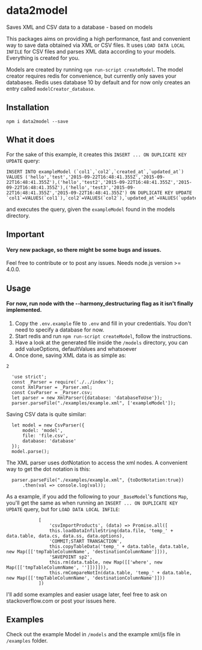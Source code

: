 # data2model
Saves XML and CSV data to a database - based on models

This packages aims on providing a high performance, fast and convenient way to save data obtained via XML or CSV files. 
It uses `LOAD DATA LOCAL INFILE` for CSV files and parses XML data according to your models. Everything is created for you.
 
Models are created by running `npm run-script createModel`. The model creator requires redis for convenience, 
but currently only saves your databases. Redis uses database 10 by default and for now only creates an entry called
`modelCreator_database`. 

## Installation

    npm i data2model --save

## What it does

For the sake of this example, it creates this `INSERT ... ON DUPLICATE KEY UPDATE` query:

    INSERT INTO exampleModel (`col1`,`col2`,`created_at`,`updated_at`) VALUES ('hello','test','2015-09-22T16:48:41.355Z','2015-09-22T16:48:41.355Z'),('hello','test2','2015-09-22T16:48:41.355Z','2015-09-22T16:48:41.355Z'),('hello','test3','2015-09-22T16:48:41.355Z','2015-09-22T16:48:41.355Z') ON DUPLICATE KEY UPDATE `col1`=VALUES(`col1`),`col2`=VALUES(`col2`),`updated_at`=VALUES(`updated_at`)

and executes the query, given the `exampleModel` found in the models directory. 

## Important

#### Very new package, so there might be some bugs and issues. 
Feel free to contribute or to post any issues. 
Needs node.js version >= 4.0.0.

## Usage
  
#### For now, run node with the --harmony_destructuring flag as it isn't finally implemented. 
  
  1. Copy the `.env.example` file to `.env` and fill in your credentials. You don't need to specify a database for now. 
  2. Start redis and run `npm run-script createModel`, follow the instructions. 
  3. Have a look at the generated file inside the `/models` directory, you can add valueOptions, defaultValues and whatsoever
  4. Once done, saving XML data is as simple as:

`2`

      'use strict';
      const _Parser = require('./../index');
      const XmlParser = _Parser.xml;
      const CsvParser = _Parser.csv;
      let parser = new XmlParser({database: 'databaseToUse'});
      parser.parseFile("./examples/example.xml", ['exampleModel']);

Saving CSV data is quite similar:       
      
      let model = new CsvParser({
          model: 'model',
          file: 'file.csv',
          database: 'database'
      });
      model.parse();

The XML parser uses dotNotation to access the xml nodes. A convenient way to get the dot notation is this:
 
      parser.parseFile("./examples/example.xml", {toDotNotation:true})
          .then(val => console.log(val));


As a example, if you add the following to your `_BaseModel`'s functions `Map`, you'll get the same as when running an `INSERT ... ON DUPLICATE KEY UPDATE` query, but for `LOAD DATA LOCAL INFILE`:

                [
                    'csvImportProducts', (data) => Promise.all([
                    this.loadDataInfileString(data.file, 'temp_' + data.table, data.cs, data.ss, data.options),
                    'COMMIT;START TRANSACTION',
                    this.copyTableData('temp_' + data.table, data.table, new Map([['tmpTableColumnName', 'destinationColumnName']])),
                    'SAVEPOINT sp2',
                    this.rm(data.table, new Map([['where', new Map([['tmpTableColumnName', '']])]])),
                    this.rmCompareNotIn(data.table, 'temp_' + data.table, new Map([['tmpTableColumnName', 'destinationColumnName']]))
                ])

I'll add some examples and easier usage later, feel free to ask on stackoverflow.com or post your issues here. 

## Examples

Check out the example Model in `/models` and the example xml/js file in `/examples` folder.


